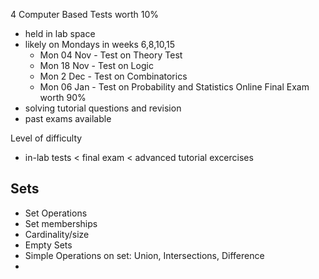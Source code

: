 4 Computer Based Tests worth 10%
- held in lab space
- likely on Mondays in weeks 6,8,10,15
	- Mon 04 Nov - Test on Theory Test
	- Mon 18 Nov - Test on Logic
	- Mon 2 Dec - Test on Combinatorics
	- Mon 06 Jan - Test on Probability and Statistics
Online Final Exam worth 90%
- solving tutorial questions and revision
- past exams available

Level of difficulty
- in-lab tests < final exam < advanced tutorial excercises

## Sets

- Set Operations
- Set memberships
- Cardinality/size
- Empty Sets
- Simple Operations on set: Union, Intersections, Difference
- 
